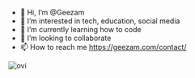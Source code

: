 - 👋 Hi, I’m @Geezam
- 👀 I’m interested in tech, education, social media
- 🌱 I’m currently learning how to code
- 💞️ I’m looking to collaborate
- 📫 How to reach me https://geezam.com/contact/

<img src="https://github-readme-stats.vercel.app/api/top-langs?username=geezam&show_icons=true&locale=en&layout=compact&theme=chartreuse-dark" alt="ovi" />
<!---
Geezam/Geezam is a ✨ special ✨ repository because its `README.md` (this file) appears on your GitHub profile.
You can click the Preview link to take a look at your changes.
--->
